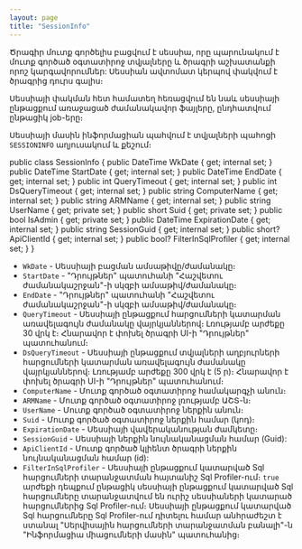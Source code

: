 ```yaml
---
layout: page
title: "SessionInfo" 
---
```


Ծրագիր մուտք գործելիս բացվում է սեսսիա, որը պարունակում է մուտք գործած օգտատիրոջ տվյալները և ծրագրի աշխատանքի որոշ կարգավորումներ: Սեսսիան ավտոմատ կերպով փակվում է ծրագրից դուրս գալիս։

Սեսսիայի փակման հետ համատեղ հեռացվում են նաև սեսսիայի ընթացքում առաջացած ժամանակավոր ֆայլերը, ընդհատվում ընթացիկ job-երը։

Սեսսիայի մասին ինֆորմացիան պահվում է տվյալների պահոցի `SESSIONINFO` աղյուսակում և քեշում։

public class SessionInfo
{
    public DateTime WkDate { get; internal set; }
    public DateTime StartDate { get; internal set; }
    public DateTime EndDate { get; internal set; }
    public int QueryTimeout { get; internal set; }
    public int DsQueryTimeout { get; internal set; }
    public string ComputerName { get; internal set; }
    public string ARMName { get; internal set; }
    public string UserName { get; private set; }
    public short Suid { get; private set; }
    public bool IsAdmin { get; private set; }
    public DateTime ExpirationDate { get; internal set; }
    public string SessionGuid { get; internal set; }
    public short? ApiClientId { get; internal set; }
    public bool? FilterInSqlProfiler { get; internal set; }
}

* `WkDate` - Սեսսիայի բացման ամսաթիվը/ժամանակը։
* `StartDate` - "Դրույթներ" պատուհանի "Հաշվետու ժամանակաշրջան"-ի սկզբի ամսաթիվ/ժամանակը։
* `EndDate` - "Դրույթներ" պատուհանի "Հաշվետու ժամանակաշրջան"-ի սկզբի ամսաթիվ/ժամանակը։
* `QueryTimeout` - Սեսսիայի ընթացքում հարցումների կատարման առավելագույն ժամանակը վայրկյաններով։ Լռությամբ արժեքը 30 վրկ է։ Հնարավոր է փոխել ծրագրի UI-ի "Դրույթներ" պատուհանում։
* `DsQueryTimeout` - Սեսսիայի ընթացքում տվյալների աղբյուրների հարցումների կատարման առավելագույն ժամանակը վայրկյաններով։ Լռությամբ արժեքը 300 վրկ է (5 ր)։ Հնարավոր է փոխել ծրագրի UI-ի "Դրույթներ" պատուհանում։
* `ComputerName` - Մուտք գործած օգտատիրոջ համակարգչի անուն։
* `ARMName` - Մուտք գործած օգտատիրոջ լռությամբ ԱՇՏ-ն։
* `UserName` - Մուտք գործած օգտատիրոջ ներքին անուն։
* `Suid` - Մուտք գործած օգտատիրոջ ներքին համար (կոդ)։
* `ExpirationDate` - Սեսսիայի վավերականության ժամկետը։
* `SessionGuid` - Սեսսիայի ներքին նույնականացման համար (Guid):
* `ApiClientId` - Մուտք գործած կլիենտ ծրագրի ներքին նույնականացման համար (id):
* `FilterInSqlProfiler` - Սեսսիայի ընթացքում կատարված Sql հարցումների տարանջատման հայտանիշ Sql Profiler-ում։ `true` արժեքի դեպքում ընթացիկ սեսսիայի ընթացքում կատարված Sql հարցումները տարանջատվում են ուրիշ սեսսիաների կատարած հարցումներից Sql Profiler-ում։ Սեսսիայի ընթացքում կատարված Sql հարցումները Sql Profiler-ում դիտելու համար անհրաժեշտ է ստանալ "Սերվիսային հարցումների տարանջատման բանալի"-ն "Ինֆորմացիա միացումների մասին" պատուհանից։ 
